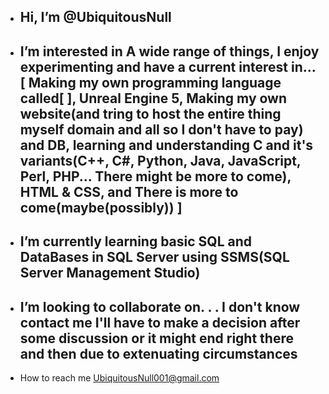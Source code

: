 -  Hi, I’m @UbiquitousNull
   -----------------------
-  I’m interested in A wide range of things, I enjoy experimenting and have a current interest in... [ Making my own programming language called[ ], Unreal Engine 5,
   Making my own website(and tring to host the entire thing myself domain and all so I don't have to pay) and DB, learning and understanding C and it's variants(C++, C#,
   Python, Java, JavaScript, Perl, PHP... There might be more to come), HTML & CSS, and There is more to come(maybe(possibly)) ]
   -----------------------
-  I’m currently learning basic SQL and DataBases in SQL Server using SSMS(SQL Server Management Studio)
   -----------------------
-  I’m looking to collaborate on. . . I don't know contact me I'll have to make a decision after some discussion or it might end right there and then due to extenuating 	circumstances 
   -----------------------
-  How to reach me UbiquitousNull001@gmail.com

<!---
UbiquitousNull/UbiquitousNull is a ✨ special ✨ repository because its `README.md` (this file) appears on your GitHub profile.
You can click the Preview link to take a look at your changes.
--->
